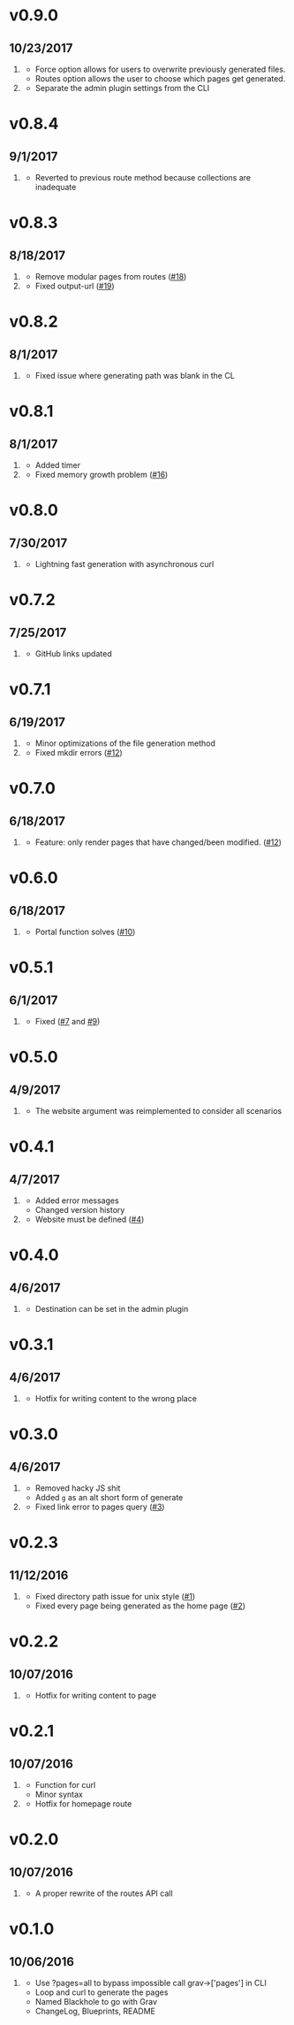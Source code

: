 # v0.9.0
## 10/23/2017

1. [](#new)
    * Force option allows for users to overwrite previously generated files.
    * Routes option allows the user to choose which pages get generated.
1. [](#improved)
    * Separate the admin plugin settings from the CLI

# v0.8.4
## 9/1/2017

1. [](#bugfix)
    * Reverted to previous route method because collections are inadequate

# v0.8.3
## 8/18/2017

1. [](#improved)
    * Remove modular pages from routes ([#18](https://github.com/barrymode/grav-plugin-blackhole/pull/18))
2. [](#bugfix)
    * Fixed output-url ([#19](https://github.com/barrymode/grav-plugin-blackhole/pull/19))

# v0.8.2
## 8/1/2017

1. [](#bugfix)
    * Fixed issue where generating path was blank in the CL

# v0.8.1
## 8/1/2017

1. [](#new)
    * Added timer
2. [](#bugfix)
    * Fixed memory growth problem ([#16](https://github.com/barrymode/grav-plugin-blackhole/issues/16))

# v0.8.0
## 7/30/2017

1. [](#improved)
    * Lightning fast generation with asynchronous curl

# v0.7.2
## 7/25/2017

1. [](#improved)
    * GitHub links updated

# v0.7.1
## 6/19/2017

1. [](#improved)
    * Minor optimizations of the file generation method
2. [](#bugfix)
    * Fixed mkdir errors ([#12](https://github.com/barrymode/grav-plugin-blackhole/issues/12))

# v0.7.0
## 6/18/2017

1. [](#new)
    * Feature: only render pages that have changed/been modified. ([#12](https://github.com/barrymode/grav-plugin-blackhole/issues/12))

# v0.6.0
## 6/18/2017

1. [](#new)
    * Portal function solves ([#10](https://github.com/barrymode/grav-plugin-blackhole/issues/10))

# v0.5.1
## 6/1/2017

1. [](#bugfix)
    * Fixed ([#7](https://github.com/barrymode/grav-plugin-blackhole/issues/7) and [#9](https://github.com/barrymode/grav-plugin-blackhole/issues/9))

# v0.5.0
## 4/9/2017

1. [](#improved)
    * The website argument was reimplemented to consider all scenarios

# v0.4.1
## 4/7/2017

1. [](#improved)
    * Added error messages
    * Changed version history
2. [](#bugfix)
    * Website must be defined ([#4](https://github.com/barrymode/grav-plugin-blackhole/issues/4))

# v0.4.0
## 4/6/2017

1. [](#new)
    * Destination can be set in the admin plugin

# v0.3.1
## 4/6/2017

1. [](#bugfix)
    * Hotfix for writing content to the wrong place

# v0.3.0
## 4/6/2017

1. [](#improved)
    * Removed hacky JS shit
    * Added `g` as an alt short form of generate
2. [](#bugfix)
    * Fixed link error to pages query ([#3](https://github.com/barrymode/grav-plugin-blackhole/issues/3))

# v0.2.3
## 11/12/2016

1. [](#bugfix)
    * Fixed directory path issue for unix style ([#1](https://github.com/barrymode/grav-plugin-blackhole/issues/1))
    * Fixed every page being generated as the home page ([#2](https://github.com/barrymode/grav-plugin-blackhole/issues/2))

# v0.2.2
##  10/07/2016

1. [](#bugfix)
    * Hotfix for writing content to page

# v0.2.1
##  10/07/2016

1. [](#improved)
    * Function for curl
    * Minor syntax
2. [](#bugfix)
    * Hotfix for homepage route

# v0.2.0
##  10/07/2016

1. [](#improved)
    * A proper rewrite of the routes API call

# v0.1.0
##  10/06/2016

1. [](#new)
    * Use ?pages=all to bypass impossible call grav->['pages'] in CLI
    * Loop and curl to generate the pages
    * Named Blackhole to go with Grav
    * ChangeLog, Blueprints, README